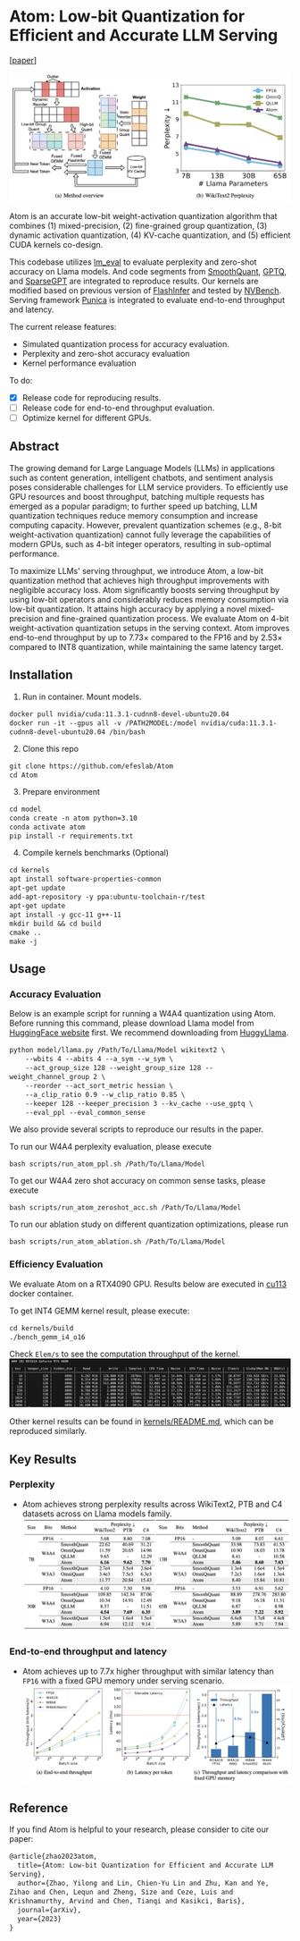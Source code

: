 # Atom: Low-bit Quantization for Efficient and Accurate LLM Serving
[[paper](https://arxiv.org/abs/2310.19102)]

![overview](figures/overview_and_ppl.png)

Atom is an accurate low-bit weight-activation quantization algorithm that combines (1) mixed-precision, (2) fine-grained group quantization, (3) dynamic activation quantization, (4) KV-cache quantization, and (5) efficient CUDA kernels co-design. 

This codebase utilizes [lm_eval](https://github.com/EleutherAI/lm-evaluation-harness.git) to evaluate perplexity and zero-shot accuracy on Llama models. And code segments from [SmoothQuant](https://github.com/mit-han-lab/smoothquant.git), [GPTQ](https://github.com/IST-DASLab/gptq.git), and [SparseGPT](https://github.com/IST-DASLab/sparsegpt.git) are integrated to reproduce results. Our kernels are modified based on previous version of [FlashInfer](https://github.com/flashinfer-ai/flashinfer) and tested by [NVBench](https://github.com/NVIDIA/nvbench/tree/main). Serving framework [Punica](https://github.com/punica-ai/punica) is integrated to evaluate end-to-end throughput and latency.

The current release features:
* Simulated quantization process for accuracy evaluation.
* Perplexity and zero-shot accuracy evaluation
* Kernel performance evaluation

To do:
- [x] Release code for reproducing results.
- [ ] Release code for end-to-end throughput evaluation.
- [ ] Optimize kernel for different GPUs.

## Abstract
The growing demand for Large Language Models (LLMs) in applications such as content generation, intelligent chatbots, and sentiment analysis poses considerable challenges for LLM service providers. To efficiently use GPU resources and boost throughput, batching multiple requests has emerged as a popular paradigm; to further speed up batching, LLM quantization techniques reduce memory consumption and increase computing capacity. However, prevalent quantization schemes (e.g., 8-bit weight-activation quantization) cannot fully leverage the capabilities of modern GPUs, such as 4-bit integer operators, resulting in sub-optimal performance.

To maximize LLMs' serving throughput, we introduce Atom, a low-bit quantization method that achieves high throughput improvements with negligible accuracy loss. Atom significantly boosts serving throughput by using low-bit operators and considerably reduces memory consumption via low-bit quantization. It attains high accuracy by applying a novel mixed-precision and fine-grained quantization process. We evaluate Atom on 4-bit weight-activation quantization setups in the serving context. Atom improves end-to-end throughput by up to 7.73× compared to the FP16 and by 2.53× compared to INT8 quantization, while maintaining the same latency target.

## Installation
1. Run in container. Mount models.
```
docker pull nvidia/cuda:11.3.1-cudnn8-devel-ubuntu20.04
docker run -it --gpus all -v /PATH2MODEL:/model nvidia/cuda:11.3.1-cudnn8-devel-ubuntu20.04 /bin/bash
```
2. Clone this repo
```
git clone https://github.com/efeslab/Atom
cd Atom
```
3. Prepare environment
```
cd model
conda create -n atom python=3.10
conda activate atom
pip install -r requirements.txt
```
4. Compile kernels benchmarks (Optional)
```
cd kernels
apt install software-properties-common
apt-get update
add-apt-repository -y ppa:ubuntu-toolchain-r/test
apt-get update
apt install -y gcc-11 g++-11
mkdir build && cd build
cmake ..
make -j
```
## Usage
### Accuracy Evaluation
Below is an example script for running a W4A4 quantization using Atom. Before running this command, please download Llama model from [HuggingFace website](https://huggingface.co/models?sort=trending&search=llama) first.
We recommend downloading from [HuggyLlama](https://huggingface.co/huggyllama).
```
python model/llama.py /Path/To/Llama/Model wikitext2 \
    --wbits 4 --abits 4 --a_sym --w_sym \
    --act_group_size 128 --weight_group_size 128 --weight_channel_group 2 \
    --reorder --act_sort_metric hessian \
    --a_clip_ratio 0.9 --w_clip_ratio 0.85 \
    --keeper 128 --keeper_precision 3 --kv_cache --use_gptq \
    --eval_ppl --eval_common_sense
```
We also provide several scripts to reproduce our results in the paper.

To run our W4A4 perplexity evaluation, please execute
```
bash scripts/run_atom_ppl.sh /Path/To/Llama/Model
```

To get our W4A4 zero shot accuracy on common sense tasks, please execute
```
bash scripts/run_atom_zeroshot_acc.sh /Path/To/Llama/Model
```

To run our ablation study on different quantization optimizations, please run
```
bash scripts/run_atom_ablation.sh /Path/To/Llama/Model
```
### Efficiency Evaluation
We evaluate Atom on a RTX4090 GPU. Results below are executed in [cu113](https://hub.docker.com/layers/nvidia/cuda/11.3.1-cudnn8-devel-ubuntu20.04/images/sha256-052b3b515d9653f9c6e358e5b70f8bb9d75c17a8b2039055674dfa7caa970791?context=explore) docker container.

To get INT4 GEMM kernel result, please execute:
```
cd kernels/build
./bench_gemm_i4_o16
```
Check `Elem/s` to see the computation throughput of the kernel.
![gemm](figures/bench_gemm.png)

Other kernel results can be found in [kernels/README.md](kernels/README.md), which can be reproduced similarly.

## Key Results
### Perplexity
* Atom achieves strong perplexity results across WikiText2, PTB and C4 datasets across on Llama models family.
![perplexity](figures/atom_ppl.png)
### End-to-end throughput and latency
* Atom achieves up to 7.7x higher throughput with similar latency than `FP16` with a fixed GPU memory under serving scenario.
![e2e](figures/atom_e2e_eval.png)

## Reference
If you find Atom is helpful to your research, please consider to cite our paper:
```
@article{zhao2023atom,
  title={Atom: Low-bit Quantization for Efficient and Accurate LLM Serving},
  author={Zhao, Yilong and Lin, Chien-Yu Lin and Zhu, Kan and Ye, Zihao and Chen, Lequn and Zheng, Size and Ceze, Luis and Krishnamurthy, Arvind and Chen, Tianqi and Kasikci, Baris},
  journal={arXiv},
  year={2023}
}
```